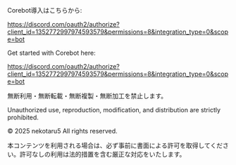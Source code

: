 Corebot導入はこちらから:

https://discord.com/oauth2/authorize?client_id=1352772997974593579&permissions=8&integration_type=0&scope=bot

Get started with Corebot here:

https://discord.com/oauth2/authorize?client_id=1352772997974593579&permissions=8&integration_type=0&scope=bot

無断利用・無断転載・無断複製・無断加工を禁止します。

Unauthorized use, reproduction, modification, and distribution are strictly prohibited.

© 2025 nekotaru5 All rights reserved.

本コンテンツを利用される場合は、必ず事前に書面による許可を取得してください。許可なしの利用は法的措置を含む厳正な対応をいたします。
